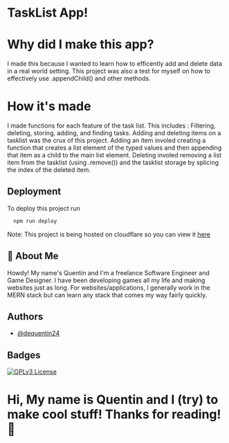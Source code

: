 # TaskList App!

# Why did I make this app?
I made this because I wanted to learn how to efficently add and delete data in a real world setting. This project was also a test
for myself on how to effectively use .appendChild() and other methods.
# How it's made
I made functions for each feature of the task list. This includes : Filtering, deleting, storing, adding, and finding tasks. 
Adding and deleting items on a tasklist was the crux of this project. Adding an item involed creating a 
function that creates a list element of the typed values and then appending that item as a child to the main list element.
Deleting involed removing a list item from the tasklist (using .remove()) and the tasklist storage by splicing the index of the 
deleted item.


## Deployment

To deploy this project run

```bash
  npm run deploy
```

Note: This project is being hosted on cloudflare so you can view 
it [here](https://tasklist-2gt.pages.dev)



## 🚀 About Me
Howdy! My name's Quentin and I'm a freelance Software Engineer and Game Designer. I have been developing games all my life and making websites just as long. For websites/applications, I generally work in the MERN stack but can learn any stack that comes my way fairly quickly.


## Authors

- [@dequentin24](https://github.com/dequentin24)


## Badges



[![GPLv3 License](https://img.shields.io/badge/License-GPL%20v3-yellow.svg)](https://opensource.org/licenses/)


# Hi, My name is Quentin and I (try) to make cool stuff! Thanks for reading!👋

